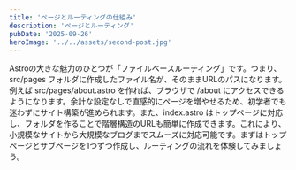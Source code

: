 ```yaml
---
title: 'ページとルーティングの仕組み'
description: 'ページとルーティング'
pubDate: '2025-09-26'
heroImage: '../../assets/second-post.jpg'
---
```


Astroの大きな魅力のひとつが「ファイルベースルーティング」です。つまり、src/pages フォルダに作成したファイル名が、そのままURLのパスになります。例えば src/pages/about.astro を作れば、ブラウザで /about にアクセスできるようになります。余計な設定なしで直感的にページを増やせるため、初学者でも迷わずにサイト構築が進められます。また、index.astro はトップページに対応し、フォルダを作ることで階層構造のURLも簡単に作成できます。これにより、小規模なサイトから大規模なブログまでスムーズに対応可能です。まずはトップページとサブページを1つずつ作成し、ルーティングの流れを体験してみましょう。